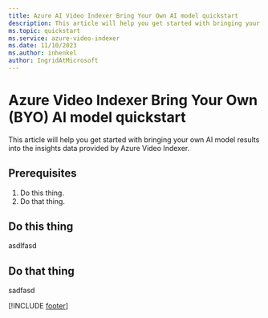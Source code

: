 ```yaml
---
title: Azure AI Video Indexer Bring Your Own AI model quickstart  
description: This article will help you get started with bringing your own AI model results into the insights data provided by Azure Video Indexer.
ms.topic: quickstart
ms.service: azure-video-indexer
ms.date: 11/10/2023
ms.author: inhenkel
author: IngridAtMicrosoft
---
```


# Azure Video Indexer Bring Your Own (BYO) AI model quickstart

This article will help you get started with bringing your own AI model results into the insights data provided by Azure Video Indexer.

## Prerequisites

1. Do this thing.
1. Do that thing.

## Do this thing
asdlfasd

## Do that thing
sadfasd

[!INCLUDE [footer](includes/footer.md)]

